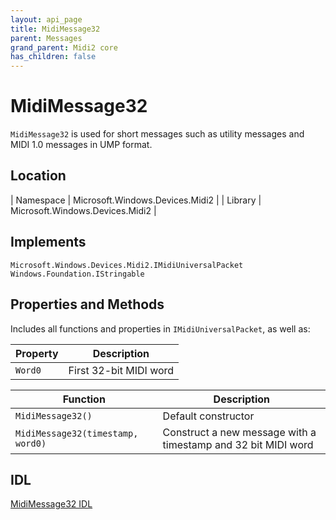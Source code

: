 ```yaml
---
layout: api_page
title: MidiMessage32
parent: Messages
grand_parent: Midi2 core
has_children: false
---
```


# MidiMessage32

`MidiMessage32` is used for short messages such as utility messages and MIDI 1.0 messages in UMP format.

## Location

| Namespace | Microsoft.Windows.Devices.Midi2 |
| Library | Microsoft.Windows.Devices.Midi2 |

## Implements

`Microsoft.Windows.Devices.Midi2.IMidiUniversalPacket`
`Windows.Foundation.IStringable`

## Properties and Methods

Includes all functions and properties in `IMidiUniversalPacket`, as well as:

| Property | Description |
| -------- | ----------- |
| `Word0` | First 32-bit MIDI word|

| Function | Description |
| -------- | ----------- |
| `MidiMessage32()` | Default constructor |
| `MidiMessage32(timestamp, word0)` | Construct a new message with a timestamp and 32 bit MIDI word |

## IDL

[MidiMessage32 IDL](https://github.com/microsoft/MIDI/blob/main/src/app-sdk/winrt/MidiMessage32.idl)
